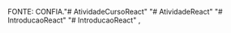 FONTE: CONFIA."# AtividadeCursoReact" 
"# AtividadeReact" 
"# IntroducaoReact" 
"# IntroducaoReact" ,

